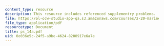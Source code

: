 ```yaml
---
content_type: resource
description: This resource includes referenced supplementry problems.
file: https://ol-ocw-studio-app-qa.s3.amazonaws.com/courses/2-20-marine-hydrodynamics-13-021-spring-2005/0e036e5c24f5a9be46248200917e6a7e_ps_14a.pdf
file_type: application/pdf
resourcetype: Document
title: ps_14a.pdf
uid: 0e036e5c-24f5-a9be-4624-8200917e6a7e
---
```

